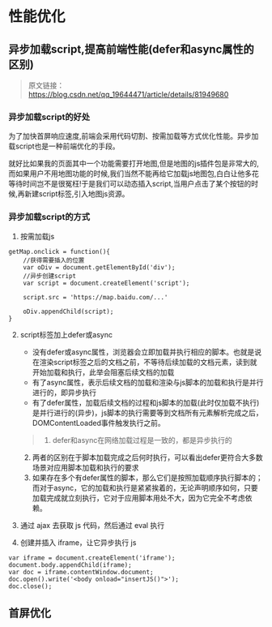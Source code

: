 # 性能优化

## 异步加载script,提高前端性能(defer和async属性的区别)
> 原文链接：https://blog.csdn.net/qq_19644471/article/details/81949680
### 异步加载script的好处
为了加快首屏响应速度,前端会采用代码切割、按需加载等方式优化性能。异步加载script也是一种前端优化的手段。

就好比如果我的页面其中一个功能需要打开地图,但是地图的js插件包是非常大的,而如果用户不用地图功能的时候,我们当然不能再给它加载js地图包,白白让他多花等待时间岂不是很冤枉!于是我们可以动态插入script,当用户点击了某个按钮的时候,再新建script标签,引入地图js资源。



### 异步加载script的方式
1. 按需加载js
```
getMap.onclick = function(){
    //获得需要插入的位置
    var oDiv = document.getElementById('div');
    //异步创建script
    var script = document.createElement('script');

    script.src = 'https://map.baidu.com/...'

    oDiv.appendChild(script);
}

```

2. script标签加上defer或async
   - 没有defer或async属性，浏览器会立即加载并执行相应的脚本。也就是说在渲染script标签之后的文档之前，不等待后续加载的文档元素，读到就开始加载和执行，此举会阻塞后续文档的加载
   - 有了async属性，表示后续文档的加载和渲染与js脚本的加载和执行是并行进行的，即异步执行
   - 有了defer属性，加载后续文档的过程和js脚本的加载(此时仅加载不执行)是并行进行的(异步)，js脚本的执行需要等到文档所有元素解析完成之后，DOMContentLoaded事件触发执行之前。
   > 1. defer和async在网络加载过程是一致的，都是异步执行的 
     2. 两者的区别在于脚本加载完成之后何时执行，可以看出defer更符合大多数场景对应用脚本加载和执行的要求
     3. 如果存在多个有defer属性的脚本，那么它们是按照加载顺序执行脚本的；而对于async，它的加载和执行是紧紧挨着的，无论声明顺序如何，只要加载完成就立刻执行，它对于应用脚本用处不大，因为它完全不考虑依赖。

3. 通过 ajax 去获取 js 代码，然后通过 eval 执行

4. 创建并插入 iframe，让它异步执行 js
```
var iframe = document.createElement('iframe'); 
document.body.appendChild(iframe); 
var doc = iframe.contentWindow.document; 
doc.open().write('<body οnlοad="insertJS()">'); 
doc.close();
```

## 首屏优化
